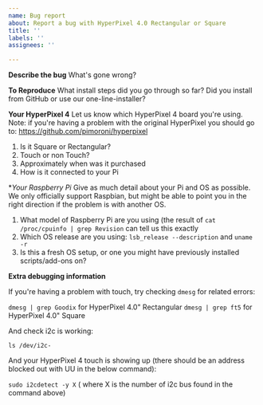```yaml
---
name: Bug report
about: Report a bug with HyperPixel 4.0 Rectangular or Square
title: ''
labels: ''
assignees: ''

---
```


**Describe the bug**
What's gone wrong?

**To Reproduce**
What install steps did you go through so far? Did you install from GitHub or use our one-line-installer?

**Your HyperPixel 4**
Let us know which HyperPixel 4 board you're using. Note: if you're having a problem with the original HyperPixel you should go to: https://github.com/pimoroni/hyperpixel

1. Is it Square or Rectangular?
2. Touch or non Touch?
3. Approximately when was it purchased
4. How is it connected to your Pi

**Your Raspberry Pi*
Give as much detail about your Pi and OS as possible. We only officially support Raspbian, but might be able to point you in the right direction if the problem is with another OS.

1. What model of Raspberry Pi are you using (the result of `cat /proc/cpuinfo | grep Revision` can tell us this exactly
2. Which OS release are you using: `lsb_release --description` and `uname -r`
3. Is this a fresh OS setup, or one you might have previously installed scripts/add-ons on?

**Extra debugging information**

If you're having a problem with touch, try checking `dmesg` for related errors:

`dmesg | grep Goodix` for HyperPixel 4.0" Rectangular
`dmesg | grep ft5` for HyperPixel 4.0" Square

And check i2c is working:

`ls /dev/i2c-`

And your HyperPixel 4 touch is showing up (there should be an address blocked out with UU in the below command):

`sudo i2cdetect -y X` ( where X is the number of i2c bus found in the command above)
